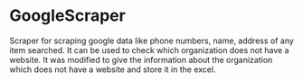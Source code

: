 # GoogleScraper
Scraper for scraping google data like phone numbers, name, address of any item searched. It can be used to check which organization does not have a website. It was modified to give the information about the organization which does not have a website and store it in the excel.

